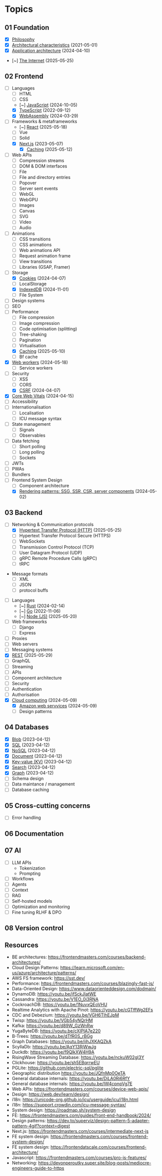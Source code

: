 # Topics

## 01 Foundation

- [x] [Philosophy](./01-foundation/01-philosophy.md)
- [x] [Architectural characteristics](./01-foundation/01-application-architecture.md) (2021-05-01)
- [x] [Application architecture](./01-foundation/01-application-architecture.md) (2024-04-10)
- [~] [The Internet](./01-foundation/01-internet.md) (2025-05-25)

## 02 Frontend

- [ ] Languages
  - [ ] HTML
  - [ ] CSS
  - [~] [JavaScript](./02-javascript.md) (2024-10-05)
  - [x] [TypeScript](./02-typescript.md) (2022-09-12)
  - [x] [WebAssembly](../00-everyweeks/week13/README.md) (2024-03-29)
- [ ] Frameworks & metaframeworks
  - [~] [React](./02-react.md) (2025-05-18)
  - [ ] Vue
  - [ ] Solid
  - [x] [Next.js](./02-frameworks/02-nextjs.md) (2023-05-07)
    - [x] [Caching](./02-frameworks/02-nextjs.md) (2025-05-12)
- [ ] Web APIs
  - [ ] Compression streams
  - [ ] DOM & DOM interfaces
  - [ ] File
  - [ ] File and directory entries
  - [ ] Popover
  - [ ] Server sent events
  - [ ] WebGL
  - [ ] WebGPU
  - [ ] Images
  - [ ] Canvas
  - [ ] SVG
  - [ ] Video
  - [ ] Audio
- [ ] Animations
  - [ ] CSS transitions
  - [ ] CSS animations
  - [ ] Web animations API
  - [ ] Request animation frame
  - [ ] View transitions
  - [ ] Libraries (GSAP, Framer)
- [ ] Storage
  - [x] [Cookies](../00-everyweeks/week14/README.md) (2024-04-07)
  - [ ] LocalStorage
  - [x] [IndexedDB](../00-everyweeks/week44/README.md) (2024-11-01)
  - [ ] File System
- [ ] Design systems
- [ ] SEO
- [ ] Performance
  - [ ] File compression
  - [ ] Image compression
  - [ ] Code optimisation (splitting)
  - [ ] Tree-shaking
  - [ ] Pagination
  - [ ] Virtualisation
  - [x] [Caching](./06-performance.md) (2025-05-10)
  - [ ] Bf cache
- [x] [Web workers](../00-everyweeks/week17/README.md) (2024-05-18)
  - [ ] Service workers
- [ ] Security
  - [ ] XSS
  - [ ] CORS
  - [x] [CSRF](../00-everyweeks/week14/README.md) (2024-04-07)
- [x] [Core Web Vitals](../00-everyweeks/week15/README.md) (2024-04-15)
- [ ] Accessibility
- [ ] Internationalisation
  - [ ] Localisation
  - [ ] ICU message syntax
- [ ] State management
  - [ ] Signals
  - [ ] Observables
- [ ] Data fetching
  - [ ] Short polling
  - [ ] Long polling
  - [ ] Sockets
- [ ] JWTs
- [ ] PWAs
- [ ] Bundlers
- [ ] Frontend System Design
  - [ ] Component architecture
  - [x] [Rendering patterns: SSG, SSR, CSR, server components](./02-rendering.md) (2024-05-02)

## 03 Backend

- [ ] Networking & Communication protocols
  - [x] [Hypertext Transfer Protocol (HTTP)](./03-networking/03-networking.md) (2025-05-25)
  - [ ] Hypertext Transfer Protocol Secure (HTTPS)
  - [ ] WebSockets
  - [ ] Transmission Control Protocol (TCP)
  - [ ] User Datagram Protocol (UDP)
  - [ ] gRPC Remote Procedure Calls (gRPC)
  - [ ] tRPC
- Message formats
  - [ ] XML
  - [ ] JSON
  - [ ] protocol buffs
- [ ] Languages
  - [~] [Rust](../04-rust/) (2024-02-14)
  - [~] [Go](../06-go/go-for-js-devs/) (2022-11-06)
  - [~] [Node (JS)](./03-node.md) (2025-05-20)
- [ ] Web frameworks
  - [ ] Django
  - [ ] Express
- [ ] Proxies
- [ ] Web servers
- [ ] Messaging systems
- [x] [REST](./03-networking/03-networking.md) (2025-05-29)
- [ ] GraphQL
- [ ] Streaming
- [ ] APIs
- [ ] Component architecture
- [ ] Security
- [ ] Authentication
- [ ] Authorisation
- [x] [Cloud computing](./03-cloud-services/03-cloud-computing.md) (2024-05-09)
  - [x] [Amazon web servvices](./03-cloud-services/03-aws.md) (2024-05-09)
  - [ ] Design patterns

## 04 Databases

- [x] [Blob](./04-databases.md) (2023-04-12)
- [x] [SQL](./04-databases.md) (2023-04-12)
- [x] [NoSQL](./04-databases.md) (2023-04-12)
- [x] [Document](./04-databases.md) (2023-04-12)
- [x] [Key-value (KV)](./04-databases.md) (2023-04-12)
- [x] [Search](./04-databases.md) (2023-04-12)
- [x] [Graph](./04-databases.md) (2023-04-12)
- [ ] Schema design
- [ ] Data maintance / management
- [ ] Database caching

## 05 Cross-cutting concerns

- [ ] Error handling

## 06 Documentation

## 07 AI

- [ ] LLM APIs
  - Tokenization
  - Prompting
- [ ] Workflows
- [ ] Agents
- [ ] Context
- [ ] RAG
- [ ] Self-hosted models
- [ ] Optimization and monitoring
- [ ] Fine tuning RLHF & DPO

## 08 Version control

## Resources

- BE architectures: <https://frontendmasters.com/courses/backend-architectures/>
- Cloud Design Patterns: <https://learn.microsoft.com/en-us/azure/architecture/patterns/>
- AWS FS framework: <https://sst.dev/>
- Performance: <https://frontendmasters.com/courses/blazingly-fast-js/>
- Data-Oriented Design: <https://www.dataorienteddesign.com/dodmain/>
- DynamoDB: <https://youtu.be/ifSckJlatWE>
- Cassandra: <https://youtu.be/V1EO_0i3RNA>
- CockroachDB: <https://youtu.be/1NuvxQEoVHU>
- Realtime Analytics with Apache Pinot: <https://youtu.be/cGTffWg2EFs>
- CDC and Debezium: <https://youtu.be/VGH6TlhEJpM>
- Twisp: <https://youtu.be/VGb54yNQrHM>
- Kafka: <https://youtu.be/d89W_GzWnRw>
- YugaByteDB: <https://youtu.be/cXIPIA7e220>
- B-Trees: <https://youtu.be/dTfR0S_rBGg>
- Graph Databases: <https://youtu.be/iihJXKAQZkA>
- ScyllaDb: <https://youtu.be/AqY13RjWwJg>
- Duckdb: <https://youtu.be/f9QlkXW4H9A>
- RisingWave Streaming Database: <https://youtu.be/nckuW02gI3Y>
- Clickhouse: <https://youtu.be/sh5EBqrrwEU>
- PGLite: <https://github.com/electric-sql/pglite>
- Geographic distribution <https://youtu.be/JQfnMp0OeTA>
- General database internals: <https://youtu.be/DiLA0Ri6RfY>
- General database internals: <https://youtu.be/IW4cpnpVg7E>
- Web APIs: <https://frontendmasters.com/courses/device-web-apis/>
- Design: <https://web.dev/learn/design/>
- i18n: <https://unicode-org.github.io/icu/userguide/icu/i18n.html>
- i18n: <https://support.crowdin.com/icu-message-syntax/>
- System design: <https://roadmap.sh/system-design>
- FE: <https://frontendmasters.com/guides/front-end-handbook/2024/>
- Design patterns: <https://dev.to/superviz/design-pattern-5-adapter-pattern-4gif?context=digest>
- Next.js: <https://frontendmasters.com/courses/intermediate-next-js>
- FE system design: <https://frontendmasters.com/courses/frontend-system-design/>
- FE system design: <https://frontendatscale.com/courses/frontend-architecture/>
- Javascript: <https://frontendmasters.com/courses/pro-js-features/>
- Networking: <https://devonperoutky.super.site/blog-posts/mediocre-engineers-guide-to-https>
